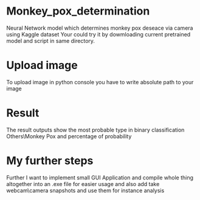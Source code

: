 # Monkey_pox_determination
 Neural Network model which determines monkey pox deseace via camera using Kaggle dataset
Your could try it by dowmloading current pretrained model and script in same directory.

# Upload image
To upload image in python console you have to write absolute path to your image

# Result
The result outputs show the most probable type in binary classification Others\Monkey Pox and percentage of probability

# My further steps
Further I want to implement small GUI Application and compile whole thing altogether into an .exe file for easier usage and also add take webcam\camera snapshots and use them for instance analysis
